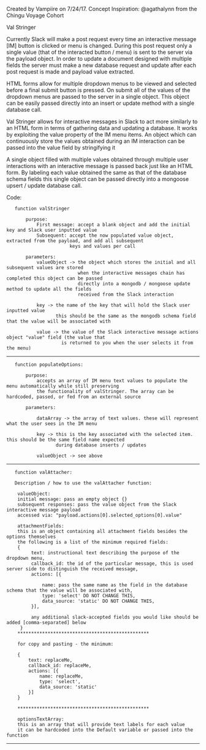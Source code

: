Created by Vampiire on 7/24/17.
Concept Inspiration: @agathalynn from the Chingu Voyage Cohort 
 
  Val Stringer
 
  Currently Slack will make a post request every time an interactive message [IM] button is clicked or menu is changed.
  During this post request only a single value (that of the interacted button / menu) is sent to the server via the
  payload object. In order to update a document designed with multiple fields the server must make a new database
  request and update after each post request is made and payload value extracted.
 
  HTML forms allow for multiple dropdown menus to be viewed and selected before a final submit button is pressed.
  On submit all of the values of the dropdown menus are passed to the server in a single object. This object can be
  easily passed directly into an insert or update method with a single database call.
 
  Val Stringer allows for interactive messages in Slack to act more similarly to an HTML form in terms of gathering data
  and updating a database. It works by exploiting the value property of the IM menu items. An object which can
  continuously store the values obtained during an IM interaction can be passed into the value field by stringifying it
 
  A single object filled with multiple values obtained through multiple user interactions with
  an interactive message is passed back just like an HTML form. By labeling each value obtained the same as that of the
  database schema fields this single object can be passed directly into a mongoose upsert / update database call.
 
  Code:
 
  
 
       function valStringer
 
           purpose:
               First message: accept a blank object and add the initial key and Slack user inputted value
               Subsequent: accept the now populated value object, extracted from the payload, and add all subsequent
                           keys and values per call
 
           parameters:
               valueObject -> the object which stores the initial and all subsequent values are stored
                              when the interactive messages chain has completed this object can be passed
                              directly into a mongodb / mongoose update method to update all the fields
                              received from the Slack interaction
 
               key -> the name of the key that will hold the Slack user inputted value
                      this should be the same as the mongodb schema field that the value will be associated with
 
               value -> the value of the Slack interactive message actions object "value" field (the value that
                        is returned to you when the user selects it from the menu)
 
 
  *********************************************************************************************************************
 
       function populateOptions:
 
           purpose:
               accepts an array of IM menu text values to populate the menu automatically while still preserving
               the functionality of valStringer. The array can be hardcoded, passed, or fed from an external source
 
           parameters:
 
               dataArray -> the array of text values. these will represent what the user sees in the IM menu
 
               key -> this is the key associated with the selected item. this should be the same field name expected
                      during database inserts / updates
 
               valueObject -> see above
 
  *********************************************************************************************************************
 
       function valAttacher:

       Description / how to use the valAttacher function:

        valueObject:
        initial message: pass an empty object {}
        subsequent responses: pass the value object from the Slack interactive message payload
        accessed via: "payload.actions[0].selected_options[0].value"

        attachmentFields:
        this is an object containing all attachment fields besides the options themselves
        the following is a list of the minimum required fields:
        {
             text: instructional text describing the purpose of the dropdown menu,
             callback_id: the id of the particular message, this is used server side to distinguish the received message,
             actions: [{

                 name: pass the same name as the field in the database schema that the value will be associated with,
                 type: 'select' DO NOT CHANGE THIS,
                 data_source: 'static' DO NOT CHANGE THIS,
             }],

             any additional slack-accepted fields you would like should be added [comma-separated] below
         }
        ************************************************

        for copy and pasting - the minimum:

        {
            text: replaceMe,
            callback_id: replaceMe,
            actions: [{
                name: replaceMe,
                type: 'select',
                data_source: 'static'
            }]
        }

        ************************************************

        optionsTextArray:
        this is an array that will provide text labels for each value
        it can be hardcoded into the Default variable or passed into the function
 
  *********************************************************************************************************************
      
